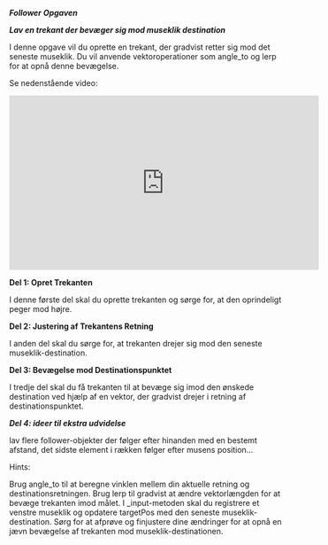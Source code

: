 ***Follower Opgaven***

***Lav en trekant der bevæger sig mod museklik destination***

I denne opgave vil du oprette en trekant, der gradvist retter sig mod det seneste museklik. Du vil anvende vektoroperationer som angle_to og lerp for at opnå denne bevægelse.

Se nedenstående video:

<iframe width="560" height="315" src="https://www.youtube.com/embed/FPIWGHDO89Y" title="YouTube video player" frameborder="0" allow="accelerometer; autoplay; clipboard-write; encrypted-media; gyroscope; picture-in-picture; web-share" allowfullscreen></iframe>

**Del 1: Opret Trekanten**

I denne første del skal du oprette trekanten og sørge for, at den oprindeligt peger mod højre.

**Del 2: Justering af Trekantens Retning**

I anden del skal du sørge for, at trekanten drejer sig mod den seneste museklik-destination.

**Del 3: Bevægelse mod Destinationspunktet**

I tredje del skal du få trekanten til at bevæge sig imod den ønskede destination ved hjælp af en vektor, der gradvist drejer i retning af destinationspunktet.

***Del 4: ideer til ekstra udvidelse***

lav flere follower-objekter der følger efter hinanden med en bestemt afstand, det sidste element i rækken følger efter musens position...

Hints:

Brug angle_to til at beregne vinklen mellem din aktuelle retning og destinationsretningen.
Brug lerp til gradvist at ændre vektorlængden for at bevæge trekanten imod målet.
I _input-metoden skal du registrere et venstre museklik og opdatere targetPos med den seneste museklik-destination.
Sørg for at afprøve og finjustere dine ændringer for at opnå en jævn bevægelse af trekanten mod museklik-destinationen.